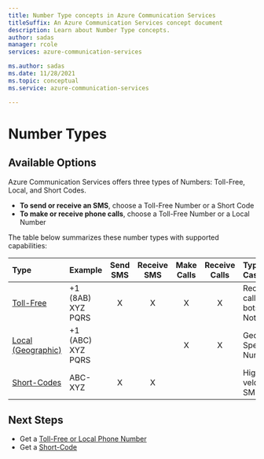 ```yaml
---
title: Number Type concepts in Azure Communication Services
titleSuffix: An Azure Communication Services concept document
description: Learn about Number Type concepts.
author: sadas
manager: rcole
services: azure-communication-services

ms.author: sadas
ms.date: 11/28/2021
ms.topic: conceptual
ms.service: azure-communication-services

---
```


# Number Types

## Available Options
Azure Communication Services offers three types of Numbers: Toll-Free, Local, and Short Codes.
-	**To send or receive an SMS**, choose a Toll-Free Number or a Short Code
-	**To make or receive phone calls**, choose a Toll-Free Number or a Local Number

The table below summarizes these number types with supported capabilities:

|Type |Example|Send SMS   | Receive SMS |Make Calls   |Receive Calls|Typical Use Case|Restrictions|
|:-------------|:-------------|:-------------:|:-------------:|:-------------:|:-------------:|:-------------|:-------------|
|[Toll-Free](../../quickstarts/telephony/get-phone-number.md)|+1 (8AB) XYZ PQRS|X   	|X   	|X   	|X   	|Receive calls on IVR bots, SMS Notifications|SMS in US only|
|[Local (Geographic)](../../quickstarts/telephony/get-phone-number.md)|+1 (ABC) XYZ PQRS|   	   	|   	|X   	|X   	|Geography Specific Number|Calling Only|
|[Short-Codes](../../quickstarts/sms/apply-for-a-short-code.md)|ABC-XYZ|X   	|X   	|   	|   	|High-velocity SMS|SMS only|

## Next Steps
- Get a [Toll-Free or Local Phone Number](../../quickstarts/telephony/get-phone-number.md)
- Get a [Short-Code](../../quickstarts/sms/apply-for-a-short-code.md)
